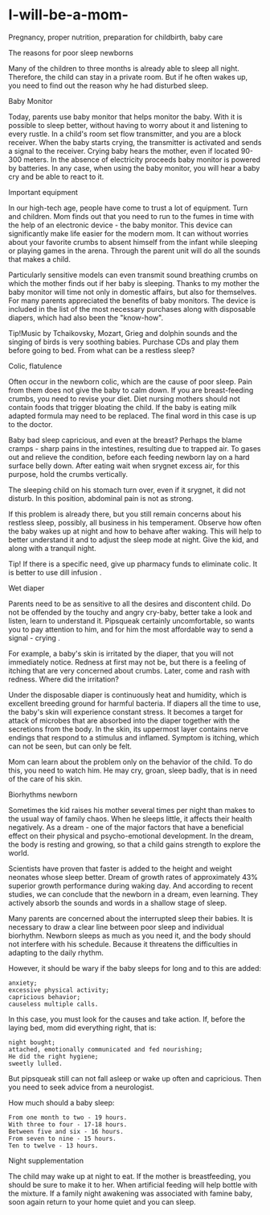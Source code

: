 # I-will-be-a-mom-

Pregnancy, proper nutrition, preparation for childbirth, baby care

The reasons for poor sleep newborns 

Many of the children to three months is already able to sleep all night. Therefore, the child can stay in a private room. But if he often wakes up, you need to find out the reason why he had disturbed sleep.

Baby Monitor

Today, parents use baby monitor that helps monitor the baby. With it is possible to sleep better, without having to worry about it and listening to every rustle. In a child's room set flow transmitter, and you are a block receiver. When the baby starts crying, the transmitter is activated and sends a signal to the receiver. Crying baby hears the mother, even if located 90-300 meters. In the absence of electricity proceeds baby monitor is powered by batteries. In any case, when using the baby monitor, you will hear a baby cry and be able to react to it.

Important equipment

In our high-tech age, people have come to trust a lot of equipment. Turn and children. Mom finds out that you need to run to the fumes in time with the help of an electronic device - the baby monitor. This device can significantly make life easier for the modern mom. It can without worries about your favorite crumbs to absent himself from the infant while sleeping or playing games in the arena. Through the parent unit will do all the sounds that makes a child. 

Particularly sensitive models can even transmit sound breathing crumbs on which the mother finds out if her baby is sleeping. Thanks to my mother the baby monitor will time not only in domestic affairs, but also for themselves. For many parents appreciated the benefits of baby monitors. The device is included in the list of the most necessary purchases along with disposable diapers, which had also been the "know-how".

Tip!Music by Tchaikovsky, Mozart, Grieg and dolphin sounds and the singing of birds is very soothing babies. Purchase CDs and play them before going to bed.
From what can be a restless sleep?

Colic, flatulence

Often occur in the newborn colic, which are the cause of poor sleep. Pain from them does not give the baby to calm down. If you are breast-feeding crumbs, you need to revise your diet. Diet nursing mothers should not contain foods that trigger bloating the child. If the baby is eating milk adapted formula may need to be replaced. The final word in this case is up to the doctor.

Baby bad sleep capricious, and even at the breast? Perhaps the blame cramps - sharp pains in the intestines, resulting due to trapped air. To gases out and relieve the condition, before each feeding newborn lay on a hard surface belly down. After eating wait when srygnet excess air, for this purpose, hold the crumbs vertically.

The sleeping child on his stomach turn over, even if it srygnet, it did not disturb. In this position, abdominal pain is not as strong.

If this problem is already there, but you still remain concerns about his restless sleep, possibly, all business in his temperament. Observe how often the baby wakes up at night and how to behave after waking. This will help to better understand it and to adjust the sleep mode at night. Give the kid, and along with a tranquil night.

Tip! If there is a specific need, give up pharmacy funds to eliminate colic. It is better to use dill infusion .

Wet diaper

Parents need to be as sensitive to all the desires and discontent child. Do not be offended by the touchy and angry cry-baby, better take a look and listen, learn to understand it. Pipsqueak certainly uncomfortable, so wants you to pay attention to him, and for him the most affordable way to send a signal - crying . 

For example, a baby's skin is irritated by the diaper, that you will not immediately notice. Redness at first may not be, but there is a feeling of itching that are very concerned about crumbs. Later, come and rash with redness. Where did the irritation?

Under the disposable diaper is continuously heat and humidity, which is excellent breeding ground for harmful bacteria. If diapers all the time to use, the baby's skin will experience constant stress. It becomes a target for attack of microbes that are absorbed into the diaper together with the secretions from the body. In the skin, its uppermost layer contains nerve endings that respond to a stimulus and inflamed. Symptom is itching, which can not be seen, but can only be felt.

Mom can learn about the problem only on the behavior of the child. To do this, you need to watch him. He may cry, groan, sleep badly, that is in need of the care of his skin.

Biorhythms newborn

Sometimes the kid raises his mother several times per night than makes to the usual way of family chaos. When he sleeps little, it affects their health negatively. As a dream - one of the major factors that have a beneficial effect on their physical and psycho-emotional development. In the dream, the body is resting and growing, so that a child gains strength to explore the world.

Scientists have proven that faster is added to the height and weight neonates whose sleep better. Dream of growth rates of approximately 43% superior growth performance during waking day. And according to recent studies, we can conclude that the newborn in a dream, even learning. They actively absorb the sounds and words in a shallow stage of sleep.

Many parents are concerned about the interrupted sleep their babies. It is necessary to draw a clear line between poor sleep and individual biorhythm. Newborn sleeps as much as you need it, and the body should not interfere with his schedule. Because it threatens the difficulties in adapting to the daily rhythm.

However, it should be wary if the baby sleeps for long and to this are added:

    anxiety;
    excessive physical activity;
    capricious behavior;
    causeless multiple calls.

In this case, you must look for the causes and take action.
If, before the laying bed, mom did everything right, that is:

    night bought;
    attached, emotionally communicated and fed nourishing;
    He did the right hygiene;
    sweetly lulled.

But pipsqueak still can not fall asleep or wake up often and capricious. Then you need to seek advice from a neurologist.

How much should a baby sleep:

    From one month to two - 19 hours.
    With three to four - 17-18 hours.
    Between five and six - 16 hours.
    From seven to nine - 15 hours.
    Ten to twelve - 13 hours.

Night supplementation

The child may wake up at night to eat. If the mother is breastfeeding, you should be sure to make it to her.
When artificial feeding will help bottle with the mixture. If a family night awakening was associated with famine baby, soon again return to your home quiet and you can sleep.

